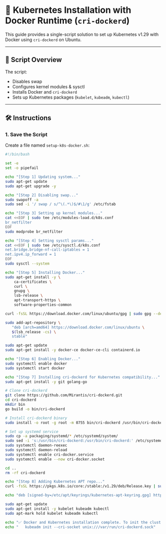 # 🚀 Kubernetes Installation with Docker Runtime (`cri-dockerd`)

This guide provides a single-script solution to set up Kubernetes v1.29 with Docker using `cri-dockerd` on Ubuntu.

---

## 📜 Script Overview

The script:

- Disables swap
- Configures kernel modules & sysctl
- Installs Docker and `cri-dockerd`
- Sets up Kubernetes packages (`kubelet`, `kubeadm`, `kubectl`)

---

## 🛠️ Instructions

### 1. Save the Script

Create a file named `setup-k8s-docker.sh`:

```bash
#!/bin/bash

set -e
set -o pipefail

echo "[Step 1] Updating system..."
sudo apt-get update
sudo apt-get upgrade -y

echo "[Step 2] Disabling swap..."
sudo swapoff -a
sudo sed -i '/ swap / s/^\(.*\)$/#\1/g' /etc/fstab

echo "[Step 3] Setting up kernel modules..."
cat <<EOF | sudo tee /etc/modules-load.d/k8s.conf
br_netfilter
EOF
sudo modprobe br_netfilter

echo "[Step 4] Setting sysctl params..."
cat <<EOF | sudo tee /etc/sysctl.d/k8s.conf
net.bridge.bridge-nf-call-iptables = 1
net.ipv4.ip_forward = 1
EOF
sudo sysctl --system

echo "[Step 5] Installing Docker..."
sudo apt-get install -y \
    ca-certificates \
    curl \
    gnupg \
    lsb-release \
    apt-transport-https \
    software-properties-common

curl -fsSL https://download.docker.com/linux/ubuntu/gpg | sudo gpg --dearmor -o /etc/apt/trusted.gpg.d/docker.gpg

sudo add-apt-repository \
   "deb [arch=amd64] https://download.docker.com/linux/ubuntu \
   $(lsb_release -cs) \
   stable"

sudo apt-get update
sudo apt-get install -y docker-ce docker-ce-cli containerd.io

echo "[Step 6] Enabling Docker..."
sudo systemctl enable docker
sudo systemctl start docker

echo "[Step 7] Installing cri-dockerd for Kubernetes compatibility..."
sudo apt-get install -y git golang-go

# Clone cri-dockerd
git clone https://github.com/Mirantis/cri-dockerd.git
cd cri-dockerd
mkdir bin
go build -o bin/cri-dockerd

# Install cri-dockerd binary
sudo install -o root -g root -m 0755 bin/cri-dockerd /usr/bin/cri-dockerd

# Set up systemd service
sudo cp -a packaging/systemd/* /etc/systemd/system/
sudo sed -i 's:/usr/bin/cri-dockerd:/usr/bin/cri-dockerd:' /etc/systemd/system/cri-docker.service
sudo systemctl daemon-reexec
sudo systemctl daemon-reload
sudo systemctl enable cri-docker.service
sudo systemctl enable --now cri-docker.socket

cd ..
rm -rf cri-dockerd

echo "[Step 8] Adding Kubernetes APT repo..."
curl -fsSL https://pkgs.k8s.io/core:/stable:/v1.29/deb/Release.key | sudo gpg --dearmor -o /etc/apt/keyrings/kubernetes-apt-keyring.gpg

echo "deb [signed-by=/etc/apt/keyrings/kubernetes-apt-keyring.gpg] https://pkgs.k8s.io/core:/stable:/v1.29/deb/ /" | sudo tee /etc/apt/sources.list.d/kubernetes.list

sudo apt-get update
sudo apt-get install -y kubelet kubeadm kubectl
sudo apt-mark hold kubelet kubeadm kubectl

echo "✅ Docker and Kubernetes installation complete. To init the cluster, run:"
echo "   kubeadm init --cri-socket unix:///var/run/cri-dockerd.sock"
